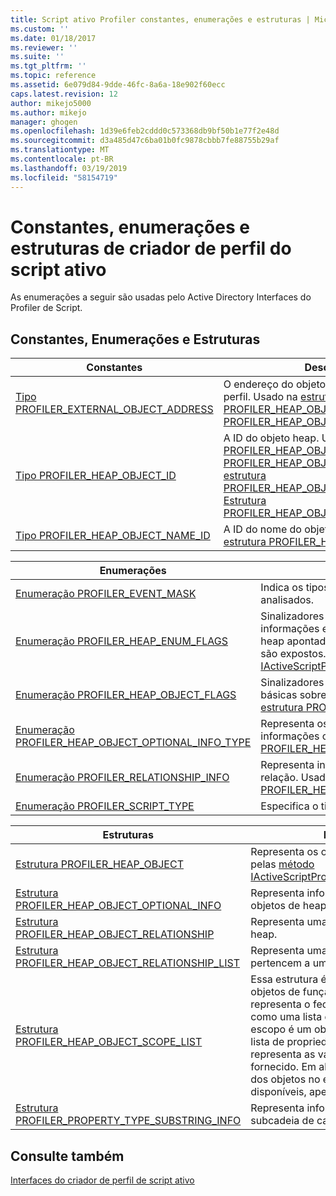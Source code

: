 ```yaml
---
title: Script ativo Profiler constantes, enumerações e estruturas | Microsoft Docs
ms.custom: ''
ms.date: 01/18/2017
ms.reviewer: ''
ms.suite: ''
ms.tgt_pltfrm: ''
ms.topic: reference
ms.assetid: 6e079d84-9dde-46fc-8a6a-18e902f60ecc
caps.latest.revision: 12
author: mikejo5000
ms.author: mikejo
manager: ghogen
ms.openlocfilehash: 1d39e6feb2cddd0c573368db9bf50b1e77f2e48d
ms.sourcegitcommit: d3a485d47c6ba01b0fc9878cbbb7fe88755b29af
ms.translationtype: MT
ms.contentlocale: pt-BR
ms.lasthandoff: 03/19/2019
ms.locfileid: "58154719"
---
```

# <a name="active-script-profiler-constants-enumerations-and-structures"></a>Constantes, enumerações e estruturas de criador de perfil do script ativo
As enumerações a seguir são usadas pelo Active Directory Interfaces do Profiler de Script.  
  
## <a name="constants-enumerations-and-structures"></a>Constantes, Enumerações e Estruturas  
  
|Constantes|Descrição|  
|---------------|-----------------|  
|[Tipo PROFILER_EXTERNAL_OBJECT_ADDRESS](../../winscript/reference/profiler-external-object-address-type.md)|O endereço do objeto externo do criador de perfil. Usado na [estrutura PROFILER_HEAP_OBJECT](../../winscript/reference/profiler-heap-object-structure.md) e [estrutura PROFILER_HEAP_OBJECT_RELATIONSHIP](../../winscript/reference/profiler-heap-object-relationship-structure.md).|  
|[Tipo PROFILER_HEAP_OBJECT_ID](../../winscript/reference/profiler-heap-object-id-type.md)|A ID do objeto heap. Usado na [estrutura PROFILER_HEAP_OBJECT](../../winscript/reference/profiler-heap-object-structure.md)[estrutura PROFILER_HEAP_OBJECT_SCOPE_LIST](../../winscript/reference/profiler-heap-object-scope-list-structure.md), [estrutura PROFILER_HEAP_OBJECT_OPTIONAL_INFO](../../winscript/reference/profiler-heap-object-optional-info-structure.md)e [Estrutura PROFILER_HEAP_OBJECT_RELATIONSHIP](../../winscript/reference/profiler-heap-object-relationship-structure.md).|  
|[Tipo PROFILER_HEAP_OBJECT_NAME_ID](../../winscript/reference/profiler-heap-object-name-id-type.md)|A ID do nome do objeto heap. Usado na [estrutura PROFILER_HEAP_OBJECT](../../winscript/reference/profiler-heap-object-structure.md).|  
  
|Enumerações|Descrição|  
|------------------|-----------------|  
|[Enumeração PROFILER_EVENT_MASK](../../winscript/reference/profiler-event-mask-enumeration.md)|Indica os tipos de eventos que devem ser analisados.|  
|[Enumeração PROFILER_HEAP_ENUM_FLAGS](../../winscript/reference/profiler-heap-enum-flags-enumeration.md)|Sinalizadores que representam se informações extras sobre um objeto de heap apontado em uma relação de objeto são expostos. Usado na [método IActiveScriptProfilerControl5::EnumHeap2](../../winscript/reference/iactivescriptprofilercontrol5-enumheap2-method.md).|  
|[Enumeração PROFILER_HEAP_OBJECT_FLAGS](../../winscript/reference/profiler-heap-object-flags-enumeration.md)|Sinalizadores que representam informações básicas sobre o objeto de heap. Usado na [estrutura PROFILER_HEAP_OBJECT](../../winscript/reference/profiler-heap-object-structure.md).|  
|[Enumeração PROFILER_HEAP_OBJECT_OPTIONAL_INFO_TYPE](../../winscript/reference/profiler-heap-object-optional-info-type-enumeration.md)|Representa os diferentes tipos de informações opcionais. Usado na [estrutura PROFILER_HEAP_OBJECT_OPTIONAL_INFO](../../winscript/reference/profiler-heap-object-optional-info-structure.md).|  
|[Enumeração PROFILER_RELATIONSHIP_INFO](../../winscript/reference/profiler-relationship-info-enumeration.md)|Representa informações sobre o objeto na relação. Usado na [estrutura PROFILER_HEAP_OBJECT_RELATIONSHIP](../../winscript/reference/profiler-heap-object-relationship-structure.md).|  
|[Enumeração PROFILER_SCRIPT_TYPE](../../winscript/reference/profiler-script-type-enumeration.md)|Especifica o tipo de script.|  
  
|Estruturas|Descrição|  
|----------------|-----------------|  
|[Estrutura PROFILER_HEAP_OBJECT](../../winscript/reference/profiler-heap-object-structure.md)|Representa os objetos da pilha coletados pelas [método IActiveScriptProfilerControl3::EnumHeap](../../winscript/reference/iactivescriptprofilercontrol3-enumheap-method.md).|  
|[Estrutura PROFILER_HEAP_OBJECT_OPTIONAL_INFO](../../winscript/reference/profiler-heap-object-optional-info-structure.md)|Representa informações opcionais sobre objetos de heap.|  
|[Estrutura PROFILER_HEAP_OBJECT_RELATIONSHIP](../../winscript/reference/profiler-heap-object-relationship-structure.md)|Representa uma relação de um objeto de heap.|  
|[Estrutura PROFILER_HEAP_OBJECT_RELATIONSHIP_LIST](../../winscript/reference/profiler-heap-object-relationship-list-structure.md)|Representa uma lista de relações que pertencem a um objeto de heap.|  
|[Estrutura PROFILER_HEAP_OBJECT_SCOPE_LIST](../../winscript/reference/profiler-heap-object-scope-list-structure.md)|Essa estrutura é associada a apenas os objetos de função. A lista de escopo representa o fechamento da função como uma lista de escopos, onde cada escopo é um objeto de heap com uma lista de propriedade associada que representa as variáveis em cada escopo fornecido. Em alguns casos, os nomes dos objetos no escopo podem não estar disponíveis, apenas suas ids.|  
|[Estrutura PROFILER_PROPERTY_TYPE_SUBSTRING_INFO](../../winscript/reference/profiler-property-type-substring-info-structure.md)|Representa informações sobre o tipo da subcadeia de caracteres.|  
  
## <a name="see-also"></a>Consulte também  
 [Interfaces do criador de perfil de script ativo](../../winscript/reference/active-script-profiler-interfaces.md)